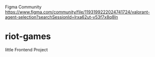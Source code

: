 Figma Community https://www.figma.com/community/file/1193199222024741724/valorant-agent-selection?searchSessionId=lrxa62ut-v53f7x8q8ln

# riot-games

little Frontend Project
